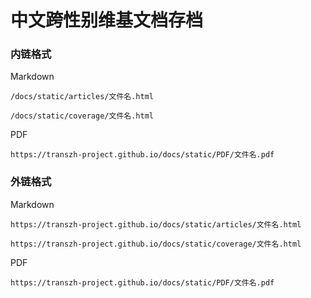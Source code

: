 # 中文跨性别维基文档存档

### 内链格式

Markdown

    /docs/static/articles/文件名.html
    
    /docs/static/coverage/文件名.html

PDF

    https://transzh-project.github.io/docs/static/PDF/文件名.pdf

### 外链格式

Markdown

    https://transzh-project.github.io/docs/static/articles/文件名.html
    
    https://transzh-project.github.io/docs/static/coverage/文件名.html

PDF

    https://transzh-project.github.io/docs/static/PDF/文件名.pdf

